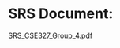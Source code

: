 # SRS Document:
[SRS_CSE327_Group_4.pdf](https://github.com/durdanakamal/CSE327_Spring_2021_Group_4/blob/aecf8848226959fbfcdf756c826016ef4270ace4/SRS_CSE327_Group_4.pdf)

